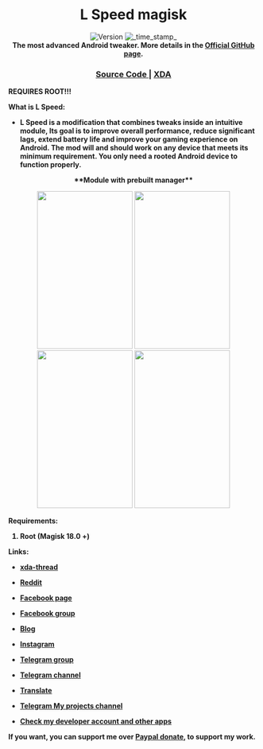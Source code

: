 ﻿<h1 align="center">L Speed magisk</h1>

<div align="center">
  <!-- Version -->
    <img src="https://img.shields.io/badge/Version-v1.0-blue.svg?longCache=true&style=popout-square"
      alt="Version" />
  <!-- Last Updated -->
    <img src="https://img.shields.io/badge/Updated-November 09, 2019-green.svg?longCache=true&style=flat-square"
      alt="_time_stamp_" />
</div>

<div align="center">
  <strong>The most advanced Android tweaker. More details in the 
    <a href="https://github.com/Paget96/LSpeed/">Official GitHub page</a>.
</div>

<div align="center">
  <h3>
    <a href="https://github.com/Paget96/lspeed_magisk">
      Source Code
    </a>
    <span> | </span>
    <a href="https://forum.xda-developers.com/apps/l-speed">
      XDA
    </a>
  </h3>
</div>

**REQUIRES ROOT!!!**

**What is L Speed:**
- L Speed is a modification that combines tweaks inside an intuitive module, Its goal is to improve overall performance, reduce significant lags, extend battery life and improve your gaming experience on Android.
The mod will and should work on any device that meets its minimum requirement.
You only need a rooted Android device to function properly.

<div align="center">
**Module with prebuilt manager**

<img src="https://github.com/Paget96/lspeed_magisk/blob/master/screenshots/1.png" width="192" height="317"/> <img src="https://github.com/Paget96/lspeed_magisk/blob/master/screenshots/2.png" width="192" height="317"/> <img src="https://github.com/Paget96/lspeed_magisk/blob/master/screenshots/3.png" width="192" height="317"/> <img src="https://github.com/Paget96/lspeed_magisk/blob/master/screenshots/4.png" width="192" height="317"/>
</div>

**Requirements:**
1. Root (Magisk 18.0 +)


**Links:**
- [xda-thread](https://forum.xda-developers.com/apps/l-speed)
- [Reddit](https://www.reddit.com/r/LSpeedOptimizer/)
- [Facebook page](https://www.facebook.com/LSpeedAndroidOptimizer)
- [Facebook group](https://www.facebook.com/groups/169281933668021/?source_id=1503157226676471)
- [Blog](https://lspeed2016.wordpress.com)
- [Instagram](https://instagram.com/p/BxUcz0zlVUj/?igshid=1ib59rrsrjffl)
- [Telegram group](https://t.me/LSpeedDiscussion)
- [Telegram channel](https://t.me/LSpeedChannel)
- [Translate](https://forum.xda-developers.com/apps/l-speed/translating-help-translating-l-speed-t3587252)
- [Telegram **My projects** channel](https://t.me/paget96_projects_channel)

- [Check my developer account and other apps](https://play.google.com/store/apps/dev?id=6924549437581780390&hl=en)

If you want, you can support me over [Paypal donate](https://paypal.me/Paget96), to support my work.

